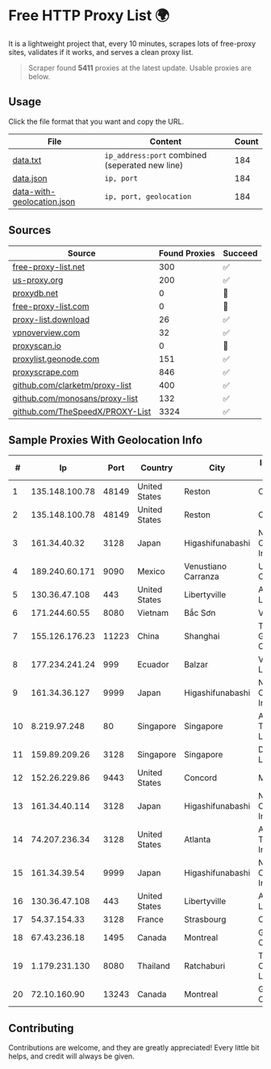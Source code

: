 
# Free HTTP Proxy List 🌍

It is a lightweight project that, every 10 minutes, scrapes lots of free-proxy sites, validates if it works, and serves a clean proxy list.


> Scraper found **5411** proxies at the latest update. Usable proxies are below.

## Usage

Click the file format that you want and copy the URL.


|File|Content|Count|
|----|-------|-----|
|[data.txt](https://raw.githubusercontent.com/themiralay/Proxy-List-World/master/data.txt)|`ip_address:port` combined (seperated new line)|184|
|[data.json](https://raw.githubusercontent.com/themiralay/Proxy-List-World/master/data.json)|`ip, port`|184|
|[data-with-geolocation.json](https://raw.githubusercontent.com/themiralay/Proxy-List-World/master/data-with-geolocation.json)|`ip, port, geolocation`|184|

## Sources

|Source|Found Proxies|Succeed|
|------|-------------|-------|
|[free-proxy-list.net](https://free-proxy-list.net)|300|✅|
|[us-proxy.org](https://www.us-proxy.org)|200|✅|
|[proxydb.net](http://proxydb.net)|0|🚫|
|[free-proxy-list.com](https://free-proxy-list.com/?page=&port=&type%5B%5D=http&type%5B%5D=https&up_time=0&search=Search)|0|🚫|
|[proxy-list.download](https://www.proxy-list.download/HTTP)|26|✅|
|[vpnoverview.com](https://vpnoverview.com/privacy/anonymous-browsing/free-proxy-servers)|32|✅|
|[proxyscan.io](https://www.proxyscan.io)|0|🚫|
|[proxylist.geonode.com](https://proxylist.geonode.com/api/proxy-list?limit=300&page=1&sort_by=lastChecked&sort_type=desc&protocols=http,https)|151|✅|
|[proxyscrape.com](https://api.proxyscrape.com/v2/?request=displayproxies&protocol=http&timeout=10000&country=all&ssl=all&anonymity=all)|846|✅|
|[github.com/clarketm/proxy-list](https://raw.githubusercontent.com/clarketm/proxy-list/master/proxy-list-raw.txt)|400|✅|
|[github.com/monosans/proxy-list](https://raw.githubusercontent.com/monosans/proxy-list/main/proxies/http.txt)|132|✅|
|[github.com/TheSpeedX/PROXY-List](https://raw.githubusercontent.com/TheSpeedX/PROXY-List/master/http.txt)|3324|✅|


## Sample Proxies With Geolocation Info

|#|Ip|Port|Country|City|Internet Service Provider|
|-|--|----|-------|----|-------------------------|
|1|135.148.100.78|48149|United States|Reston|OVH SAS|
|2|135.148.100.78|48149|United States|Reston|OVH SAS|
|3|161.34.40.32|3128|Japan|Higashifunabashi|NTT PC Communications, Inc.|
|4|189.240.60.171|9090|Mexico|Venustiano Carranza|Uninet S.A. de C.V.|
|5|130.36.47.108|443|United States|Libertyville|Abbott Laboratories|
|6|171.244.60.55|8080|Vietnam|Bắc Sơn|VIETEL|
|7|155.126.176.23|11223|China|Shanghai|The Procter and Gamble Company|
|8|177.234.241.24|999|Ecuador|Balzar|Vasquez Burgos Livington|
|9|161.34.36.127|9999|Japan|Higashifunabashi|NTT PC Communications, Inc.|
|10|8.219.97.248|80|Singapore|Singapore|Alibaba (US) Technology Co., Ltd.|
|11|159.89.209.26|3128|Singapore|Singapore|DigitalOcean, LLC|
|12|152.26.229.86|9443|United States|Concord|MCNC|
|13|161.34.40.114|3128|Japan|Higashifunabashi|NTT PC Communications, Inc.|
|14|74.207.236.34|3128|United States|Atlanta|Akamai Technologies, Inc.|
|15|161.34.39.54|9999|Japan|Higashifunabashi|NTT PC Communications, Inc.|
|16|130.36.47.108|443|United States|Libertyville|Abbott Laboratories|
|17|54.37.154.33|3128|France|Strasbourg|OVH SAS|
|18|67.43.236.18|1495|Canada|Montreal|GloboTech Communications|
|19|1.179.231.130|8080|Thailand|Ratchaburi|TOT Public Company Limited|
|20|72.10.160.90|13243|Canada|Montreal|GloboTech Communications|



## Contributing

Contributions are welcome, and they are greatly appreciated! Every
little bit helps, and credit will always be given.

